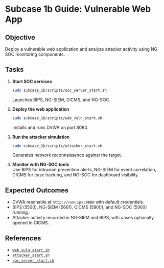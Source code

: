 # Subcase 1b Guide: Vulnerable Web App

## Objective
Deploy a vulnerable web application and analyze attacker activity using NG-SOC monitoring components.

## Tasks

1. **Start SOC services**  
   ```bash
   sudo subcase_1b/scripts/soc_server_start.sh
   ```  
   Launches BIPS, NG-SIEM, CICMS, and NG-SOC.

2. **Deploy the web application**  
   ```bash
   sudo subcase_1b/scripts/web_vuln_start.sh
   ```  
   Installs and runs DVWA on port 8080.

3. **Run the attacker simulation**  
   ```bash
   sudo subcase_1b/scripts/attacker_start.sh
   ```  
   Generates network reconnaissance against the target.

4. **Monitor with NG-SOC tools**  
   Use BIPS for intrusion prevention alerts, NG-SIEM for event correlation, CICMS for case tracking, and NG-SOC for dashboard visibility.

## Expected Outcomes

- DVWA reachable at `http://<vm-ip>:8080` with default credentials.
- BIPS (5500), NG-SIEM (5601), CICMS (5800), and NG-SOC (5900) running.
- Attacker activity recorded in NG-SIEM and BIPS, with cases optionally opened in CICMS.

## References

- [`web_vuln_start.sh`](../subcase_1b/scripts/web_vuln_start.sh)
- [`attacker_start.sh`](../subcase_1b/scripts/attacker_start.sh)
- [`soc_server_start.sh`](../subcase_1b/scripts/soc_server_start.sh)

